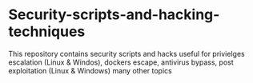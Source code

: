 # Security-scripts-and-hacking-techniques
This repository contains security scripts and hacks useful for privielges escalation (Linux &amp; Windos), dockers escape, antivirus bypass, post exploitation (Linux &amp; Windows) many other topics
